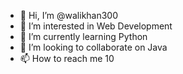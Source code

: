 - 👋 Hi, I’m @walikhan300
- 👀 I’m interested in Web Development
- 🌱 I’m currently learning Python
- 💞️ I’m looking to collaborate on Java
- 📫 How to reach me 10

<!---
walikhan300/walikhan300 is a ✨ special ✨ repository because its `README.md` (this file) appears on your GitHub profile.
You can click the Preview link to take a look at your changes.
--->
